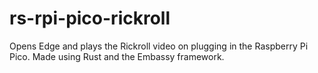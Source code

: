 # rs-rpi-pico-rickroll
Opens Edge and plays the Rickroll video on plugging in the Raspberry Pi Pico. Made using Rust and the Embassy framework.
